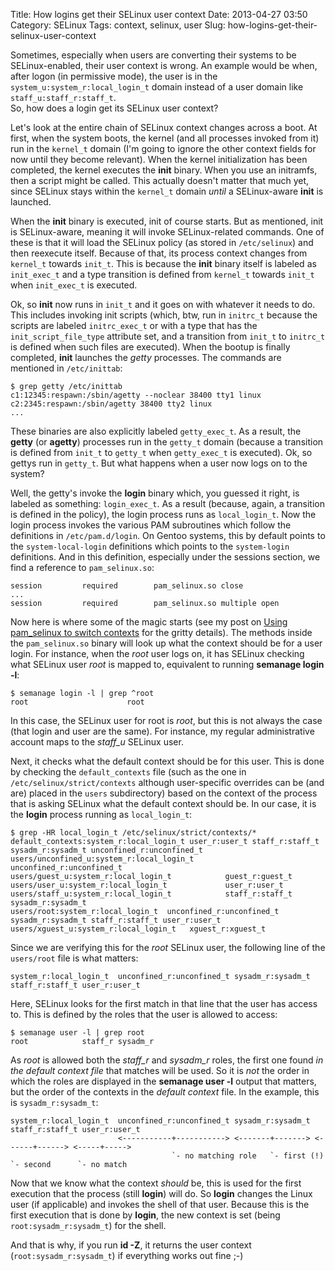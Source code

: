 Title: How logins get their SELinux user context
Date: 2013-04-27 03:50
Category: SELinux
Tags: context, selinux, user
Slug: how-logins-get-their-selinux-user-context

Sometimes, especially when users are converting their systems to be
SELinux-enabled, their user context is wrong. An example would be when,
after logon (in permissive mode), the user is in the
`system_u:system_r:local_login_t` domain instead of a user domain like
`staff_u:staff_r:staff_t`.  
So, how does a login get its SELinux user context?

Let's look at the entire chain of SELinux context changes across a boot.
At first, when the system boots, the kernel (and all processes invoked
from it) run in the `kernel_t` domain (I'm going to ignore the other
context fields for now until they become relevant). When the kernel
initialization has been completed, the kernel executes the **init**
binary. When you use an initramfs, then a script might be called. This
actually doesn't matter that much yet, since SELinux stays within the
`kernel_t` domain *until* a SELinux-aware **init** is launched.

When the **init** binary is executed, init of course starts. But as
mentioned, init is SELinux-aware, meaning it will invoke SELinux-related
commands. One of these is that it will load the SELinux policy (as
stored in `/etc/selinux`) and then reexecute itself. Because of that,
its process context changes from `kernel_t` towards `init_t`. This is
because the **init** binary itself is labeled as `init_exec_t` and a
type transition is defined from `kernel_t` towards `init_t` when
`init_exec_t` is executed.

Ok, so **init** now runs in `init_t` and it goes on with whatever it
needs to do. This includes invoking init scripts (which, btw, run in
`initrc_t` because the scripts are labeled `initrc_exec_t` or with a
type that has the `init_script_file_type` attribute set, and a
transition from `init_t` to `initrc_t` is defined when such files are
executed). When the bootup is finally completed, **init** launches the
*getty* processes. The commands are mentioned in `/etc/inittab`:

    $ grep getty /etc/inittab
    c1:12345:respawn:/sbin/agetty --noclear 38400 tty1 linux
    c2:2345:respawn:/sbin/agetty 38400 tty2 linux
    ...

These binaries are also explicitly labeled `getty_exec_t`. As a result,
the **getty** (or **agetty**) processes run in the `getty_t` domain
(because a transition is defined from `init_t` to `getty_t` when
`getty_exec_t` is executed). Ok, so gettys run in `getty_t`. But what
happens when a user now logs on to the system?

Well, the getty's invoke the **login** binary which, you guessed it
right, is labeled as something: `login_exec_t`. As a result (because,
again, a transition is defined in the policy), the login process runs as
`local_login_t`. Now the login process invokes the various PAM
subroutines which follow the definitions in `/etc/pam.d/login`. On
Gentoo systems, this by default points to the `system-local-login`
definitions which points to the `system-login` definitions. And in this
definition, especially under the sessions section, we find a reference
to `pam_selinux.so`:

    session         required        pam_selinux.so close
    ...
    session         required        pam_selinux.so multiple open

Now here is where some of the magic starts (see my post on [Using
pam\_selinux to switch
contexts](http://blog.siphos.be/2012/12/using-pam_selinux-to-switch-contexts/)
for the gritty details). The methods inside the `pam_selinux.so` binary
will look up what the context should be for a user login. For instance,
when the *root* user logs on, it has SELinux checking what SELinux user
*root* is mapped to, equivalent to running **semanage login -l**:

    $ semanage login -l | grep ^root
    root                      root                     

In this case, the SELinux user for root is *root*, but this is not
always the case (that login and user are the same). For instance, my
regular administrative account maps to the *staff\_u* SELinux user.

Next, it checks what the default context should be for this user. This
is done by checking the `default_contexts` file (such as the one in
`/etc/selinux/strict/contexts` although user-specific overrides can be
(and are) placed in the `users` subdirectory) based on the context of
the process that is asking SELinux what the default context should be.
In our case, it is the **login** process running as `local_login_t`:

    $ grep -HR local_login_t /etc/selinux/strict/contexts/*
    default_contexts:system_r:local_login_t user_r:user_t staff_r:staff_t sysadm_r:sysadm_t unconfined_r:unconfined_t
    users/unconfined_u:system_r:local_login_t               unconfined_r:unconfined_t
    users/guest_u:system_r:local_login_t            guest_r:guest_t
    users/user_u:system_r:local_login_t             user_r:user_t
    users/staff_u:system_r:local_login_t            staff_r:staff_t sysadm_r:sysadm_t
    users/root:system_r:local_login_t  unconfined_r:unconfined_t sysadm_r:sysadm_t staff_r:staff_t user_r:user_t
    users/xguest_u:system_r:local_login_t   xguest_r:xguest_t

Since we are verifying this for the *root* SELinux user, the following
line of the `users/root` file is what matters:

    system_r:local_login_t  unconfined_r:unconfined_t sysadm_r:sysadm_t staff_r:staff_t user_r:user_t

Here, SELinux looks for the first match in that line that the user has
access to. This is defined by the roles that the user is allowed to
access:

    $ semanage user -l | grep root
    root            staff_r sysadm_r

As *root* is allowed both the *staff\_r* and *sysadm\_r* roles, the
first one found *in the default context file* that matches will be used.
So it is *not* the order in which the roles are displayed in the
**semanage user -l** output that matters, but the order of the contexts
in the *default context* file. In the example, this is
`sysadm_r:sysadm_t`:

    system_r:local_login_t  unconfined_r:unconfined_t sysadm_r:sysadm_t staff_r:staff_t user_r:user_t
                            <-----------+-----------> <-------+-------> <------+------> <-----+----->
                                        `- no matching role   `- first (!)     `- second      `- no match

Now that we know what the context *should* be, this is used for the
first execution that the process (still **login**) will do. So **login**
changes the Linux user (if applicable) and invokes the shell of that
user. Because this is the first execution that is done by **login**, the
new context is set (being `root:sysadm_r:sysadm_t`) for the shell.

And that is why, if you run **id -Z**, it returns the user context
(`root:sysadm_r:sysadm_t`) if everything works out fine ;-)
